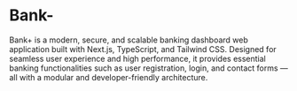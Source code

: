 # Bank-
Bank+ is a modern, secure, and scalable banking dashboard web application built with Next.js, TypeScript, and Tailwind CSS. Designed for seamless user experience and high performance, it provides essential banking functionalities such as user registration, login, and contact forms — all with a modular and developer-friendly architecture.
